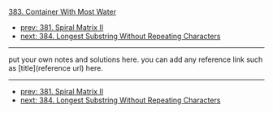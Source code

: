 [383. Container With Most Water](http://www.lintcode.com/problem/container-with-most-water)

- [prev: 381. Spiral Matrix II](381-spiral-matrix-ii.md)
- [next: 384. Longest Substring Without Repeating Characters](384-longest-substring-without-repeating-characters.md)

---

put your own notes and solutions here.
you can add any reference link such as [title](reference url) here.

---

- [prev: 381. Spiral Matrix II](381-spiral-matrix-ii.md)
- [next: 384. Longest Substring Without Repeating Characters](384-longest-substring-without-repeating-characters.md)
